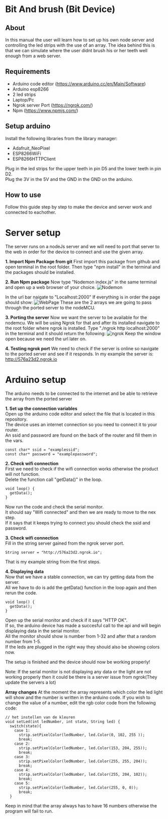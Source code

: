 # Bit And brush (Bit Device)

## About
In this manual the user will learn how to set up his own node server and controlling the led strips with the use of an array.
The idea behind this is that we can simulate where the user didnt brush his or her teeth well enough from a web server.

## Requirements
* Arduino code editor (https://www.arduino.cc/en/Main/Software)
* Arduino esp8266
* 2 led strips
* Laptop/Pc
* Ngrok server Port (https://ngrok.com/)
* Npm (https://www.npmjs.com/)

## Setup arduino
Install the following libraries from the library manager:
* Adafruit_NeoPixel
* ESP8266WiFi
* ESP8266HTTPClient
  
Plug in the led strips for the upper teeth in pin D5 and the lower teeth in pin D2.  
Plug the 3V in the 5V and the GND in the GND on the arduino.  

## How to use
Follow this guide step by step to make the device and server work and connected to eachother.  

# Server setup
The server runs on a nodeJs server and we will need to port that server to the web in order for the device to connect and use the given array.

**1. Import Npm Package from git**
First import this package from github and open terminal in the root folder.
Then type "npm install" in the terminal and the packages should be installed.

**2. Run Npm package**
Now type "Nodemon index.js" in the same terminal and open up a web browser of your choice.
![Nodemon]("https://raw.githubusercontent.com/Sanderoost/files/master/Schermafbeelding%202020-01-24%20om%2010.49.15.png?token=ACNFE5OILC5SKBUHASEIN4C6FLCKA")


In the url bar naigate to "Localhost:2000"
If everything is in order the page should show:
![WebPage]("https://raw.githubusercontent.com/Sanderoost/files/master/Schermafbeelding%202020-01-24%20om%2010.53.32.png?token=ACNFE5PJWJFDSVEDO6W6E626FLCGQ")
These are the 2 arrays we are going to pass through the ported server to the nodeMCU.


**3. Porting the server**
Now we want the server to be available for the nodemcu.
We will be using Ngrok for that and after its installed navigate to the root folder where ngrok is installed.
Type "./ngrok http localhost:2000" in the terminal and it should return the following:
![ngrok]("https://github.com/Sanderoost/files/blob/master/Schermafbeelding%202020-01-24%20om%2011.01.59.png?raw=true")
Keep the window open because we need the url later on.

**4. Testing ngrok port**
We need to check if the server is online so navigate to the ported server and see if it responds.
In my example the server is: http://576a23d2.ngrok.io 

# Arduino setup
The arduino needs to be connected to the internet and be able to retrieve the array from the ported server

**1. Set up the connection variables**  
Open up the arduino code editor and select the file that is located in this repository.  
The device uses an internet connection so you need to connect it to your router.  
An ssid and password are found on the back of the router and fill them in the vars.  
```
const char* ssid = "examplessid";         
const char* password = "examplepassword";    
```
**2. Check wifi connection**  
First we need to check if the wifi connection works otherwise the product will not function.  
Delete the function call "getData()" in the loop.  
```
void loop() {
  getData();
}
```
Now run the code and check the serial monitor.  
It should say "Wifi connected" and then we are ready to move to the nex step.  
If it says that it keeps trying to connect you should check the ssid and password.  


**3. Check wifi connection**  
Fill in the string server gained from the ngrok server port.  
```
String server = "http://576a23d2.ngrok.io";
```
That is my example string from the first steps.

**4. Displaying data**  
Now that we have a stable connection, we can try getting data from the server.  
All we have to do is add the getData() function in the loop again and then rerun the code.  
```
void loop() {
  getData();
}
```
Open up the serial monitor and check if it says "HTTP OK".  
If so, the arduino device has made a succesful call to the api and will begin displaying data in the serial monitor.  
All the monitor should show is number from 1-32 and after that a random number from 1-5.  
If the leds are plugged in the right way they should also be showing colors now.  

The setup is finished and the device should now be working properly!  

Note: If the serial monitor is not displaying any data or the light are not working properly then it could be there is a server issue from ngrok(They update the servers a lot)

**Array changes**
At the moment the array represents which color the led light will show and the number is written in the arduino code.
If you wish to change the value of a number, edit the rgb color code from the following code:
```
// het instellen van de kleuren
void setLed(int ledNumber, int state, String led) {
  switch(state){
    case 1:
      strip.setPixelColor(ledNumber, led.Color(0, 102, 255 ));
      break;
    case 2:
      strip.setPixelColor(ledNumber, led.Color(153, 204, 255)); 
      break;    
    case 3:
      strip.setPixelColor(ledNumber, led.Color(255, 255, 204));  
      break;
    case 4:
      strip.setPixelColor(ledNumber, led.Color(255, 204, 102));  
      break;
    case 5:  
      strip.setPixelColor(ledNumber, led.Color(255, 0, 0));  
      break;    
  }
```

Keep in mind that the array always has to have 16 numbers otherwise the program will fail to run.
